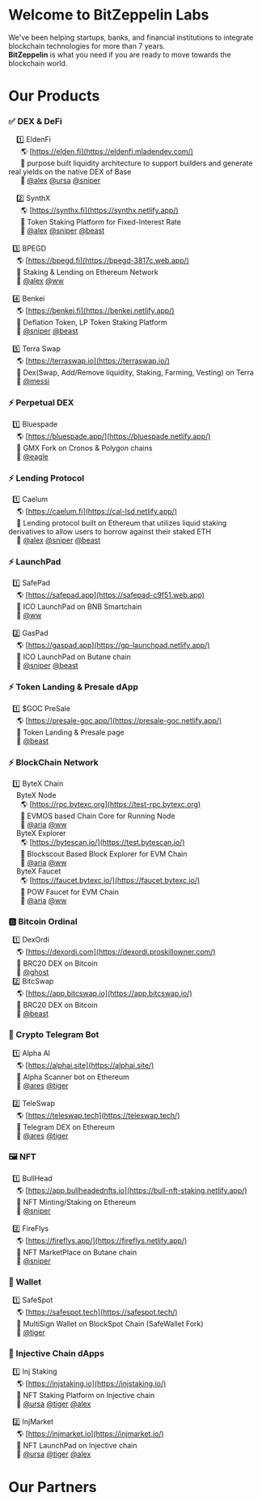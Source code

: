 # Welcome to BitZeppelin Labs

We've been helping startups, banks, and financial institutions to integrate blockchain technologies for more than 7 years. <br />
**BitZeppelin** is what you need if you are ready to move towards the blockchain world. <br />

# Our Products
### ✅ DEX & DeFi
&nbsp; &nbsp; 1️⃣  EldenFi <br />
&nbsp; &nbsp; &nbsp; 🌎 [https://elden.fi](https://eldenfi.mladendev.com/) <br />
&nbsp; &nbsp; &nbsp; 📌 purpose built liquidity architecture to support builders and generate real yields on the native DEX of Base <br />
&nbsp; &nbsp; &nbsp; 👥 [@alex](https://t.me/whaler0x) [@ursa](https://t.me/mladendev) [@sniper](https://t.me/zxapolloeth)<br />
<br />
&nbsp; &nbsp; 2️⃣  SynthX <br />
&nbsp; &nbsp; &nbsp; 🌎 [https://synthx.fi](https://synthx.netlify.app/) <br />
&nbsp; &nbsp; &nbsp; 📌 Token Staking Platform for Fixed-Interest Rate <br />
&nbsp; &nbsp; &nbsp; 👥 [@alex](https://t.me/whaler0x) [@sniper](https://t.me/zxapolloeth) [@beast](https://t.me/crypto0405)<br />
<br />
&nbsp; 3️⃣  BPEGD <br />
&nbsp; &nbsp; 🌎 [https://bpegd.fi](https://bpegd-3817c.web.app/) <br />
&nbsp; &nbsp; 📌 Staking & Lending on Ethereum Network <br />
&nbsp; &nbsp; 👥 [@alex](https://t.me/whaler0x) [@ww](https://t.me/ktman114)<br />
<br />
&nbsp; 4️⃣  Benkei <br />
&nbsp; &nbsp; 🌎 [https://benkei.fi](https://benkei.netlify.app/) <br />
&nbsp; &nbsp; 📌 Deflation Token, LP Token Staking Platform <br />
&nbsp; &nbsp; 👥 [@sniper](https://t.me/zxapolloeth) [@beast](https://t.me/crypto0405)<br />
<br />
&nbsp; 5️⃣  Terra Swap <br />
&nbsp; &nbsp; 🌎 [https://terraswap.io](https://terraswap.io/) <br />
&nbsp; &nbsp; 📌 Dex(Swap, Add/Remove liquidity, Staking, Farming, Vesting) on Terra <br />
&nbsp; &nbsp; 👥 [@messi](https://t.me/@legendblockchain)<br />

### ⚡ Perpetual DEX
&nbsp; 1️⃣  Bluespade <br />
&nbsp; &nbsp; 🌎 [https://bluespade.app/](https://bluespade.netlify.app/) <br />
&nbsp; &nbsp; 📌 GMX Fork on Cronos & Polygon chains <br />
&nbsp; &nbsp; 👥 [@eagle](https://t.me/cryptofieldking) <br />

### ⚡ Lending Protocol
&nbsp; 1️⃣  Caelum  <br />
&nbsp; &nbsp; 🌎 [https://caelum.fi](https://cal-lsd.netlify.app/) <br />
&nbsp; &nbsp; 📌 Lending protocol built on Ethereum that utilizes liquid staking derivatives to allow users to borrow against their staked ETH <br />
&nbsp; &nbsp; 👥 [@alex](https://t.me/whaler0x) [@sniper](https://t.me/zxapolloeth) [@beast](https://t.me/crypto0405)<br />

### ⚡ LaunchPad
&nbsp; 1️⃣  SafePad <br />
&nbsp; &nbsp; 🌎 [https://safepad.app](https://safepad-c9f51.web.app) <br />
&nbsp; &nbsp; 📌 ICO LaunchPad on BNB Smartchain <br />
&nbsp; &nbsp; 👥 [@ww](https://t.me/ktman114) <br />
<br />
&nbsp; 2️⃣  GasPad <br />
&nbsp; &nbsp; 🌎 [https://gaspad.app](https://gp-launchpad.netlify.app/) <br />
&nbsp; &nbsp; 📌 ICO LaunchPad on Butane chain <br />
&nbsp; &nbsp; 👥 [@sniper](https://t.me/zxapolloeth) [@beast](https://t.me/crypto0405)<br />

### ⚡ Token Landing & Presale dApp
&nbsp; 1️⃣  $GOC PreSale <br />
&nbsp; &nbsp; 🌎 [https://presale-goc.app/](https://presale-goc.netlify.app/) <br />
&nbsp; &nbsp; 📌 Token Landing & Presale page <br />
&nbsp; &nbsp; 👥 [@beast](https://t.me/crypto0405)<br />

### ⚡ BlockChain Network
&nbsp; 1️⃣  ByteX Chain <br />
&nbsp; &nbsp; ByteX Node <br />
&nbsp; &nbsp; &nbsp; 🌎 [https://rpc.bytexc.org](https://test-rpc.bytexc.org) <br />
&nbsp; &nbsp; &nbsp; 📌 EVMOS based Chain Core for Running Node <br />
&nbsp; &nbsp; &nbsp; 👥 [@aria](https://t.me/DreamWorksDev) [@ww](https://t.me/ktman114)<br />
&nbsp; &nbsp; ByteX Explorer <br />
&nbsp; &nbsp; &nbsp; 🌎 [https://bytescan.io/](https://test.bytescan.io/) <br />
&nbsp; &nbsp; &nbsp; 📌 Blockscout Based Block Explorer for EVM Chain <br />
&nbsp; &nbsp; &nbsp; 👥 [@aria](https://t.me/DreamWorksDev) [@ww](https://t.me/ktman114)<br />
&nbsp; &nbsp; ByteX Faucet <br />
&nbsp; &nbsp; &nbsp; 🌎 [https://faucet.bytexc.io/](https://faucet.bytexc.io/) <br />
&nbsp; &nbsp; &nbsp; 📌 POW Faucet for EVM Chain <br />
&nbsp; &nbsp; &nbsp; 👥 [@aria](https://t.me/DreamWorksDev) [@ww](https://t.me/ktman114)<br />

### 🅱️ Bitcoin Ordinal
&nbsp; 1️⃣  DexOrdi <br />
&nbsp; &nbsp; 🌎 [https://dexordi.com](https://dexordi.proskillowner.com/) <br />
&nbsp; &nbsp; 📌 BRC20 DEX on Bitcoin <br />
&nbsp; &nbsp; 👥 [@ghost](https://t.me/proskillowner)
<br />
&nbsp; 2️⃣  BitcSwap <br />
&nbsp; &nbsp; 🌎 [https://app.bitcswap.io](https://app.bitcswap.io/) <br />
&nbsp; &nbsp; 📌 BRC20 DEX on Bitcoin <br />
&nbsp; &nbsp; 👥 [@beast](https://t.me/crypto0405) <br />

### 🤖 Crypto Telegram Bot
&nbsp; 1️⃣  Alpha AI  <br />
&nbsp; &nbsp; 🌎 [https://alphai.site](https://alphai.site/) <br />
&nbsp; &nbsp; 📌 Alpha Scanner bot on Ethereum <br />
&nbsp; &nbsp; 👥 [@ares](https://t.me/Sparkleye) [@tiger](https://t.me/DraganManager) <br />
<br />
&nbsp; 2️⃣  TeleSwap <br />
&nbsp; &nbsp; 🌎 [https://teleswap.tech](https://teleswap.tech/) <br />
&nbsp; &nbsp; 📌 Telegram DEX on Ethereum <br />
&nbsp; &nbsp; 👥 [@ares](https://t.me/Sparkleye) [@tiger](https://t.me/DraganManager) <br />

### 🖼 NFT
&nbsp; 1️⃣  BullHead <br />
&nbsp; &nbsp; 🌎 [https://app.bullheadednfts.io](https://bull-nft-staking.netlify.app/) <br />
&nbsp; &nbsp; 📌 NFT Minting/Staking on Ethereum <br />
&nbsp; &nbsp; 👥 [@sniper](https://t.me/zxapolloeth) <br />
<br />
&nbsp; 2️⃣  FireFlys <br />
&nbsp; &nbsp; 🌎 [https://fireflys.app/](https://fireflys.netlify.app/) <br />
&nbsp; &nbsp; 📌 NFT MarketPlace on Butane chain <br />
&nbsp; &nbsp; 👥 [@sniper](https://t.me/zxapolloeth) <br />

### 👝 Wallet
&nbsp; 1️⃣  SafeSpot <br />
&nbsp; &nbsp; 🌎 [https://safespot.tech](https://safespot.tech/) <br />
&nbsp; &nbsp; 📌 MultiSign Wallet on BlockSpot Chain (SafeWallet Fork) <br />
&nbsp; &nbsp; 👥 [@tiger](https://t.me/DraganManager) <br />

### 💉 Injective Chain dApps
&nbsp; 1️⃣  Inj Staking <br />
&nbsp; &nbsp; 🌎 [https://injstaking.io](https://injstaking.io/) <br />
&nbsp; &nbsp; 📌 NFT Staking Platform on Injective chain<br />
&nbsp; &nbsp; 👥 [@ursa](https://t.me/mladendev) [@tiger](https://t.me/DraganManager) [@alex](https://t.me/whaler0x) <br />
<br />
&nbsp; 2️⃣  InjMarket <br />
&nbsp; &nbsp; 🌎 [https://injmarket.io](https://injmarket.io/) <br />
&nbsp; &nbsp; 📌 NFT LaunchPad on Injective chain<br />
&nbsp; &nbsp; 👥 [@ursa](https://t.me/mladendev) [@tiger](https://t.me/DraganManager) [@alex](https://t.me/whaler0x) <br />

# Our Partners

